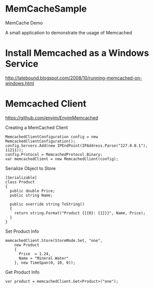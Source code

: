 # MemCacheSample
MemCache Demo

A small application to demonstrate the usage of Memcached

# Install Memcached as a Windows Service
http://latebound.blogspot.com/2008/10/running-memcached-on-windows.html

# Memcached Client
https://github.com/enyim/EnyimMemcached

Creating a MemCached Client

    MemcachedClientConfiguration config = new MemcachedClientConfiguration();
    config.Servers.Add(new IPEndPoint(IPAddress.Parse("127.0.0.1"), 11211));
    config.Protocol = MemcachedProtocol.Binary;
    var memcachedClient = new MemcachedClient(config);

Serialize Object to Store

    [Serializable]
    class Product
    {
      public double Price;
      public string Name;

      public override string ToString()
      {
        return string.Format("Product {{{0}: {1}}}", Name, Price);
      }
    }
 
Set Product Info
 
    memcachedClient.Store(StoreMode.Set, "one", 
        new Product
        {
          Price  = 1.24,
          Name = "Mineral Water"
        }, new TimeSpan(0, 10, 0));

Get Product Info
  
    var product = memcachedClient.Get<Product>("one");
